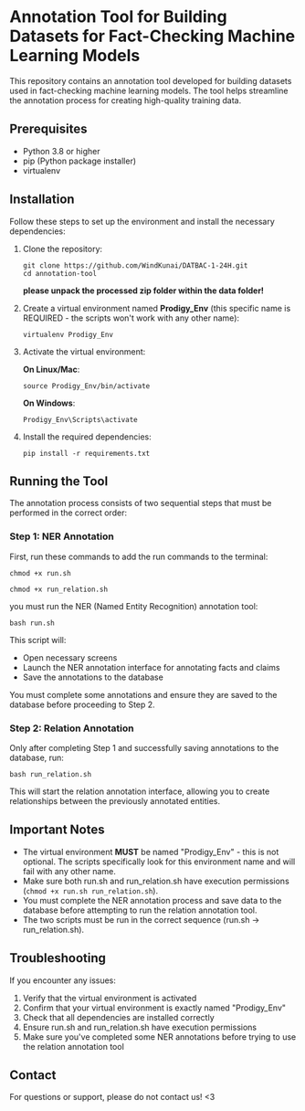 # Annotation Tool for Building Datasets for Fact-Checking Machine Learning Models

This repository contains an annotation tool developed for building datasets used in fact-checking machine learning models. The tool helps streamline the annotation process for creating high-quality training data.

## Prerequisites

- Python 3.8 or higher
- pip (Python package installer)
- virtualenv

## Installation

Follow these steps to set up the environment and install the necessary dependencies:

1. Clone the repository:
   ```
   git clone https://github.com/WindKunai/DATBAC-1-24H.git
   cd annotation-tool
   ```

   **please unpack the processed zip folder within the data folder!**

2. Create a virtual environment named **Prodigy_Env** (this specific name is REQUIRED - the scripts won't work with any other name):
   ```
   virtualenv Prodigy_Env
   ```

3. Activate the virtual environment:
   
   **On Linux/Mac**:
   ```
   source Prodigy_Env/bin/activate
   ```
   
   **On Windows**:
   ```
   Prodigy_Env\Scripts\activate
   ```

4. Install the required dependencies:
   ```
   pip install -r requirements.txt
   ```

## Running the Tool

The annotation process consists of two sequential steps that must be performed in the correct order:

### Step 1: NER Annotation

First, run these commands to add the run commands to the terminal:

```
chmod +x run.sh
```

```
chmod +x run_relation.sh
```

you must run the NER (Named Entity Recognition) annotation tool:

```
bash run.sh
```

This script will:
- Open necessary screens
- Launch the NER annotation interface for annotating facts and claims
- Save the annotations to the database

You must complete some annotations and ensure they are saved to the database before proceeding to Step 2.

### Step 2: Relation Annotation

Only after completing Step 1 and successfully saving annotations to the database, run:

```
bash run_relation.sh
```

This will start the relation annotation interface, allowing you to create relationships between the previously annotated entities.

## Important Notes

- The virtual environment **MUST** be named "Prodigy_Env" - this is not optional. The scripts specifically look for this environment name and will fail with any other name.
- Make sure both run.sh and run_relation.sh have execution permissions (`chmod +x run.sh run_relation.sh`).
- You must complete the NER annotation process and save data to the database before attempting to run the relation annotation tool.
- The two scripts must be run in the correct sequence (run.sh → run_relation.sh).

## Troubleshooting

If you encounter any issues:

1. Verify that the virtual environment is activated
2. Confirm that your virtual environment is exactly named "Prodigy_Env"
3. Check that all dependencies are installed correctly
4. Ensure run.sh and run_relation.sh have execution permissions
5. Make sure you've completed some NER annotations before trying to use the relation annotation tool

## Contact

For questions or support, please do not contact us! <3